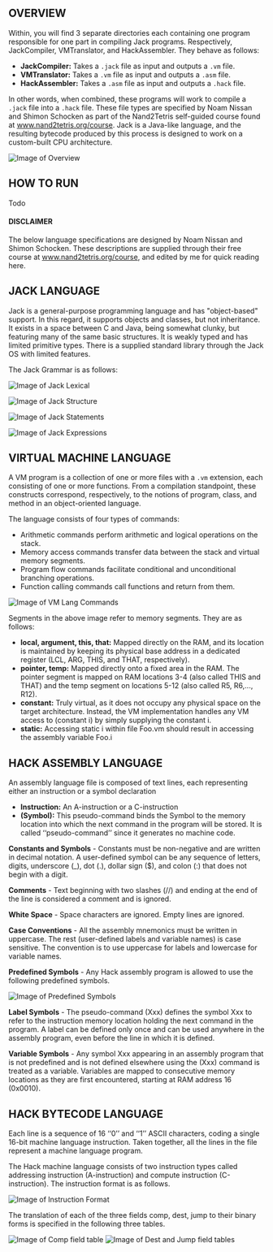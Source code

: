 ## OVERVIEW
Within, you will find 3 separate directories each containing one program responsible for one part in compiling Jack programs. Respectively, JackCompiler, VMTranslator, and HackAssembler. They behave as follows:

- **JackCompiler:** Takes a `.jack` file as input and outputs a `.vm` file.
- **VMTranslator:** Takes a `.vm` file as input and outputs a `.asm` file.
- **HackAssembler:** Takes a `.asm` file as input and outputs a `.hack` file.

In other words, when combined, these programs will work to compile a `.jack` file into a `.hack` file. These file types are specified by Noam Nissan and Shimon Schocken as part of the Nand2Tetris self-guided course found at www.nand2tetris.org/course. Jack is a Java-like language, and the resulting bytecode produced by this process is designed to work on a custom-built CPU architecture.  

![Image of Overview]( )

## HOW TO RUN
Todo

#### DISCLAIMER
The below language specifications are designed by Noam Nissan and Shimon Schocken. These descriptions are supplied through their free course at www.nand2tetris.org/course, and edited by me for quick reading here.

## JACK LANGUAGE
Jack is a general-purpose programming language and has "object-based" support. In this regard, it supports objects and classes, but not inheritance. It exists in a space between C and Java, being somewhat clunky, but featuring many of the same basic structures. It is weakly typed and has limited primitive types. There is a supplied standard library through the Jack OS with limited features. 

The Jack Grammar is as follows: 

![Image of Jack Lexical]( )

![Image of Jack Structure]( )

![Image of Jack Statements]( )

![Image of Jack Expressions]( )

## VIRTUAL MACHINE LANGUAGE
A VM program is a collection of one or more files with a `.vm` extension, each consisting of one or more  functions. From a compilation standpoint, these constructs correspond, respectively, to the notions of program, class, and method in an object-oriented language.

The language consists of four types of commands:
- Arithmetic commands perform arithmetic and logical operations on the stack.
- Memory access commands transfer data between the stack and virtual memory segments.
- Program flow commands facilitate conditional and unconditional branching operations.
- Function calling commands call functions and return from them.

![Image of VM Lang Commands]( )

Segments in the above image refer to memory segments. They are as follows:
- **local, argument, this, that:** Mapped directly on the RAM, and its location is maintained by keeping its physical base address in a dedicated register (LCL, ARG, THIS, and THAT,
respectively). 
- **pointer, temp:** Mapped directly onto a fixed area in the RAM. The pointer segment is mapped on RAM  locations 3-4 (also called THIS and THAT) and the temp segment on locations 5-12 (also called R5, R6,..., R12).
- **constant:** Truly virtual, as it does not occupy any physical space on the target architecture. Instead, the VM implementation handles any VM access to (constant i) by simply supplying the constant i.
- **static:** Accessing static i within file Foo.vm should result in accessing the assembly variable Foo.i

## HACK ASSEMBLY LANGUAGE
An assembly language file is composed of text lines, each representing either an instruction or a symbol declaration
- **Instruction:** An A-instruction or a C-instruction
- **(Symbol):** This pseudo-command binds the Symbol to the memory location into which the next command in the program will be stored. It is called ‘‘pseudo-command’’ since it generates no machine code.

**Constants and Symbols** - Constants must be non-negative and are written in decimal notation. A user-defined symbol can be any sequence of letters, digits, underscore (_), dot (.), dollar sign ($), and colon (:) that does not begin with a digit. 

**Comments** - Text beginning with two slashes (//) and ending at the end of the line is considered a comment and is ignored. 

**White Space** - Space characters are ignored. Empty lines are ignored. 

**Case Conventions** - All the assembly mnemonics must be written in uppercase. The rest (user-defined labels and variable names) is case sensitive. The convention is to use uppercase for labels and lowercase for variable names.

**Predefined Symbols** - Any Hack assembly program is allowed to use the following predefined symbols.

![Image of Predefined Symbols]( )

**Label Symbols** - The pseudo-command (Xxx) defines the symbol Xxx to refer to the instruction memory location holding the next command in the program. A label can be defined only once and can be used anywhere in the assembly program, even before the line in which it is defined.

**Variable Symbols** - Any symbol Xxx appearing in an assembly program that is not predefined and is not defined elsewhere using the (Xxx) command is treated as a variable. Variables are mapped to consecutive memory locations as they are first encountered, starting at RAM address 16 (0x0010).

## HACK BYTECODE LANGUAGE
Each line is a sequence of 16 ‘‘0’’ and ‘‘1’’ ASCII characters, coding a single 16-bit machine language instruction. Taken together, all the lines in the file represent a machine language program.

The Hack machine language consists of two instruction types called addressing instruction (A-instruction) and compute instruction (C-instruction). The instruction format is as follows.

![Image of Instruction Format]( )

The translation of each of the three fields comp, dest, jump to their binary forms is specified in the following three tables.

![Image of Comp field table]( )
![Image of Dest and Jump field tables]( )
